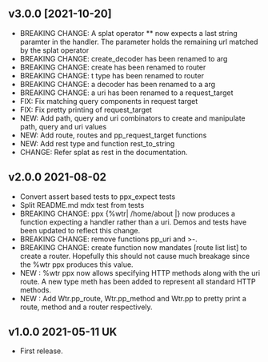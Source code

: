 ## v3.0.0 [2021-10-20] 

- BREAKING CHANGE: A splat operator ** now expects a last string paramter
  in the handler. The parameter holds the remaining url matched by the splat operator
- BREAKING CHANGE: create_decoder has been renamed to arg
- BREAKING CHANGE: create has been renamed to router
- BREAKING CHANGE: t type has been renamed to router
- BREAKING CHANGE: a decoder has been renamed to a arg
- BREAKING CHANGE: a uri has been renamed to a request_target
- FIX: Fix matching query components in request target
- FIX: Fix pretty printing of request_target
- NEW: Add path, query and uri combinators to create and manipulate path, query and uri values
- NEW: Add route, routes and pp_request_target functions
- NEW: Add rest type and function rest_to_string
- CHANGE: Refer splat as rest in the documentation.

## v2.0.0 2021-08-02 

- Convert assert based tests to ppx_expect tests
- Split README.md mdx test from tests
- BREAKING CHANGE: ppx {%wtr| /home/about |} now produces a function
  expecting a handler rather than a uri. Demos and tests have been updated to
  reflect this change.
- BREAKING CHANGE: remove functions pp_uri and >-.
- BREAKING CHANGE: create function now mandates [route list list] to create
  a router. Hopefully this should not cause much breakage since the %wtr ppx 
  produces this value.
- NEW : %wtr ppx now allows specifying HTTP methods along with the uri route. A new 
  type meth has been added to represent all standard HTTP methods.
- NEW : Add Wtr.pp_route, Wtr.pp_method and Wtr.pp to pretty print a route, method 
  and a router respectively.

## v1.0.0 2021-05-11 UK

- First release.
